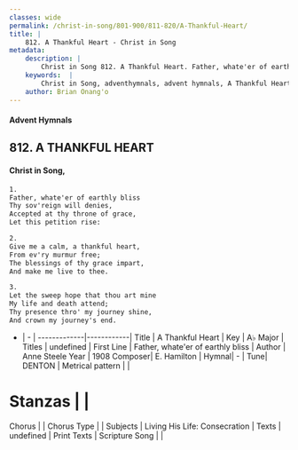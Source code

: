 ```yaml
---
classes: wide
permalink: /christ-in-song/801-900/811-820/A-Thankful-Heart/
title: |
    812. A Thankful Heart - Christ in Song
metadata:
    description: |
        Christ in Song 812. A Thankful Heart. Father, whate'er of earthly bliss Thy sov'reign will denies, Accepted at thy throne of grace, Let this petition rise:
    keywords:  |
        Christ in Song, adventhymnals, advent hymnals, A Thankful Heart, Father, whate'er of earthly bliss. 
    author: Brian Onang'o
---
```


#### Advent Hymnals
## 812. A THANKFUL HEART
####  Christ in Song,

```txt
1.
Father, whate'er of earthly bliss
Thy sov'reign will denies,
Accepted at thy throne of grace,
Let this petition rise:

2.
Give me a calm, a thankful heart,
From ev'ry murmur free;
The blessings of thy grace impart,
And make me live to thee.

3.
Let the sweep hope that thou art mine
My life and death attend;
Thy presence thro' my journey shine,
And crown my journey's end.


```

- |   -  |
-------------|------------|
Title | A Thankful Heart |
Key | A♭ Major |
Titles | undefined |
First Line | Father, whate'er of earthly bliss |
Author | Anne Steele
Year | 1908
Composer| E. Hamilton |
Hymnal|  - |
Tune| DENTON |
Metrical pattern | |
# Stanzas |  |
Chorus |  |
Chorus Type |  |
Subjects | Living His Life: Consecration |
Texts | undefined |
Print Texts | 
Scripture Song |  |
    

